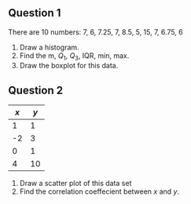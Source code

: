 # 

## Question 1

There are 10 numbers:
7, 6, 7.25, 7, 8.5, 5, 15, 7, 6.75, 6

1. Draw a histogram.  
2. Find the m, $Q_1$, $Q_3$, IQR, min, max.
3. Draw the boxplot for this data. 

## Question 2

| $x$ |$y$ |
|--|--|
| 1|1|
|-2|3|
|0 | 1|
|4 | 10

1. Draw a scatter plot of this data set
2. Find the correlation coeffecient between $x$ and $y$. 


